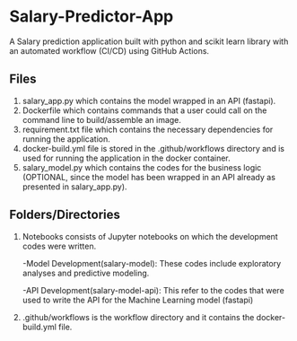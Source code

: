 # Salary-Predictor-App
A Salary prediction application built with python and scikit learn library with an automated workflow (CI/CD) using GitHub Actions.

## Files
1. salary_app.py which contains the model wrapped in an API (fastapi).
2. Dockerfile which contains commands that a user could call on the command line to build/assemble an image.
3. requirement.txt file which contains the necessary dependencies for running the application.
4. docker-build.yml file is stored in the .github/workflows directory and is used for running the application in the docker container.
5. salary_model.py which contains the codes for the business logic (OPTIONAL, since the model has been wrapped in an API already as presented in salary_app.py).

## Folders/Directories
1. Notebooks consists of Jupyter notebooks on which the development codes were written.

      -Model Development(salary-model): These codes include exploratory analyses and predictive modeling.
  
  
      -API Development(salary-model-api): This refer to the codes that were used to write the API for the Machine Learning model (fastapi)
  
2. .github/workflows is the workflow directory and it contains the docker-build.yml file. 
